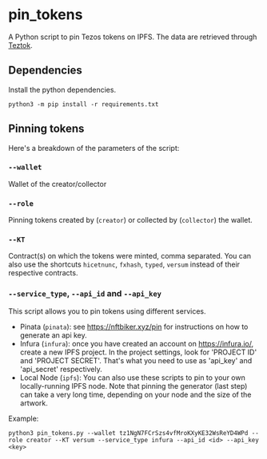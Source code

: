 # pin_tokens

A Python script to pin Tezos tokens on IPFS.
The data are retrieved through [Teztok](https://www.teztok.com/).

## Dependencies

Install the python dependencies.

```
python3 -m pip install -r requirements.txt
```

## Pinning tokens

Here's a breakdown of the parameters of the script:

### `--wallet`

Wallet of the creator/collector

### `--role`

Pinning tokens created by (`creator`) or collected by (`collector`) the wallet.

### `--KT`

Contract(s) on which the tokens were minted, comma separated. You can also use the shortcuts `hicetnunc`, `fxhash`, `typed`, `versum` instead of their respective contracts.

### `--service_type`, `--api_id` and `--api_key`

This script allows you to pin tokens using different services.
- Pinata (`pinata`): see https://nftbiker.xyz/pin for instructions on how to generate an api key.
- Infura (`infura`): once you have created an account on https://infura.io/, create a new IPFS project. In the project settings, look for 'PROJECT ID' and 'PROJECT SECRET'. That's what you need to use as 'api_key' and 'api_secret' respectively.
- Local Node (`ipfs`): You can also use these scripts to pin to your own locally-running IPFS node. Note that pinning the generator (last step) can take a very long time, depending on your node and the size of the artwork.


Example:
```
python3 pin_tokens.py --wallet tz1NgN7FCrSzs4vfMroKXyKE32WsReYD4WPd --role creator --KT versum --service_type infura --api_id <id> --api_key <key>
```
